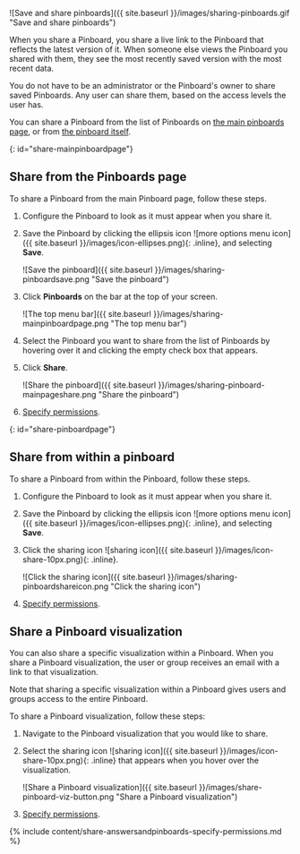![Save and share pinboards]({{ site.baseurl }}/images/sharing-pinboards.gif "Save and share pinboards")

When you share a Pinboard, you share a live link to the Pinboard that reflects the latest version of it. When someone else views the Pinboard you shared with them, they see the most recently saved version with the most recent data.

You do not have to be an administrator or the Pinboard's owner to share saved Pinboards. Any user can share them, based on the access levels the user has.

You can share a Pinboard from the list of Pinboards on [the main pinboards page](#share-mainpinboardpage), or from [the pinboard itself](#share-pinboardpage).

{: id="share-mainpinboardpage"}
## Share from the Pinboards page
To share a Pinboard from the main Pinboard page, follow these steps.

1. Configure the Pinboard to look as it must appear when you share it.

2. Save the Pinboard by clicking the ellipsis icon ![more options menu icon]({{ site.baseurl }}/images/icon-ellipses.png){: .inline}, and selecting **Save**.

    ![Save the pinboard]({{ site.baseurl }}/images/sharing-pinboardsave.png "Save the pinboard")

3. Click **Pinboards** on the bar at the top of your screen.

    ![The top menu bar]({{ site.baseurl }}/images/sharing-mainpinboardpage.png "The top menu bar")

2. Select the Pinboard you want to share from the list of Pinboards by hovering over it and clicking the empty check box that appears.

3. Click **Share**.

    ![Share the pinboard]({{ site.baseurl }}/images/sharing-pinboard-mainpageshare.png "Share the pinboard")

6. [Specify permissions](#specify-permissions).

{: id="share-pinboardpage"}
## Share from within a pinboard
To share a Pinboard from within the Pinboard, follow these steps.

1. Configure the Pinboard to look as it must appear when you share it.

2. Save the Pinboard by clicking the ellipsis icon ![more options menu icon]({{ site.baseurl }}/images/icon-ellipses.png){: .inline}, and selecting **Save**.

3. Click the sharing icon ![sharing icon]({{ site.baseurl }}/images/icon-share-10px.png){: .inline}.

    ![Click the sharing icon]({{ site.baseurl }}/images/sharing-pinboardshareicon.png "Click the sharing icon")

5. [Specify permissions](#specify-permissions).

## Share a Pinboard visualization
You can also share a specific visualization within a Pinboard. When you share a Pinboard visualization, the user or group receives an email with a link to that visualization.

Note that sharing a specific visualization within a Pinboard gives users and groups access to the entire Pinboard.

To share a Pinboard visualization, follow these steps:

1. Navigate to the Pinboard visualization that you would like to share.

2. Select the sharing icon ![sharing icon]({{ site.baseurl }}/images/icon-share-10px.png){: .inline} that appears when you hover over the visualization.

    ![Share a Pinboard visualization]({{ site.baseurl }}/images/share-pinboard-viz-button.png "Share a Pinboard visualization")

5. [Specify permissions](#specify-permissions).

{% include content/share-answersandpinboards-specify-permissions.md %}
